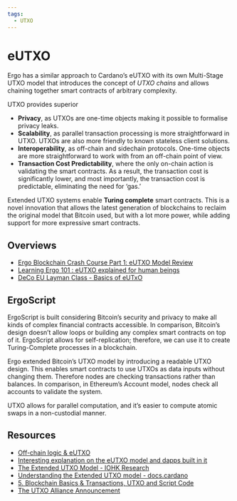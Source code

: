 ```yaml
---
tags:
  - UTXO
---
```


# eUTXO 

Ergo has a similar approach to Cardano’s eUTXO with its own Multi-Stage UTXO model that introduces the concept of *UTXO chains* and allows chaining together smart contracts of arbitrary complexity. 

UTXO provides superior 

- **Privacy**, as UTXOs are one-time objects making it possible to formalise privacy leaks.
- **Scalability**, as parallel transaction processing is more straightforward in UTXO. UTXOs are also more friendly to known stateless client solutions.
- **Interoperability**, as off-chain and sidechain protocols. One-time objects are more straightforward to work with from an off-chain point of view.
- **Transaction Cost Predictability**, where the only on-chain action is validating the smart contracts. As a result, the transaction cost is significantly lower, and most importantly, the transaction cost is predictable, eliminating the need for ‘gas.’

Extended UTXO systems enable **Turing complete** smart contracts. This is a novel innovation that allows the latest generation of blockchains to reclaim the original model that Bitcoin used, but with a lot more power, while adding support for more expressive smart contracts. 

## Overviews

- [Ergo Blockchain Crash Course Part 1: eUTXO Model Review](https://www.youtube.com/watch?v=gGRAjK-VwJs&list=PL8-KVrs6vXLTVXGwmYXjOBRx3VymB4Vm2&index=1)
- [Learning Ergo 101 : eUTXO explained for human beings](https://dav009.medium.com/learning-ergo-101-blockchain-paradigm-eutxo-c90b0274cf5e) 
- [DeCo EU Layman Class - Basics of eUTxO](https://www.youtube.com/watch?v=SAWeW6wajEw)

## ErgoScript

ErgoScript is built considering Bitcoin’s security and privacy to make all kinds of complex financial contracts accessible. In comparison, Bitcoin’s design doesn’t allow loops or building any complex smart contracts on top of it. ErgoScript allows for self-replication; therefore, we can use it to create Turing-Complete processes in a blockchain.

Ergo extended Bitcoin’s UTXO model by introducing a readable UTXO design. This enables smart contracts to use UTXOs as data inputs without changing them. Therefore nodes are checking transactions rather than balances. In comparison, in Ethereum’s Account model, nodes check all accounts to validate the system.

UTXO allows for parallel computation, and it’s easier to compute atomic swaps in a non-custodial manner. 






## Resources

- [Off-chain logic & eUTXO](https://ergoplatform.org/en/blog/2021-10-04-off-chain-logic-and-eutxo/)
- [Interesting explanation on the eUTXO model and dapps built in it](https://youtu.be/Yt4Sg6rs80Q)
- [The Extended UTXO Model - IOHK Research](https://iohk.io/en/research/library/papers/the-extended-utxo-model/)
- [Understanding the Extended UTXO model - docs.cardano](https://docs.cardano.org/plutus/eutxo-explainer)
- [5. Blockchain Basics & Transactions, UTXO and Script Code](https://www.youtube.com/watch?v=zGDTt9Q3vyM)
- [The UTXO Alliance Announcement](https://ergoplatform.org/en/blog/2021-09-26-the-utxo-alliance/)
